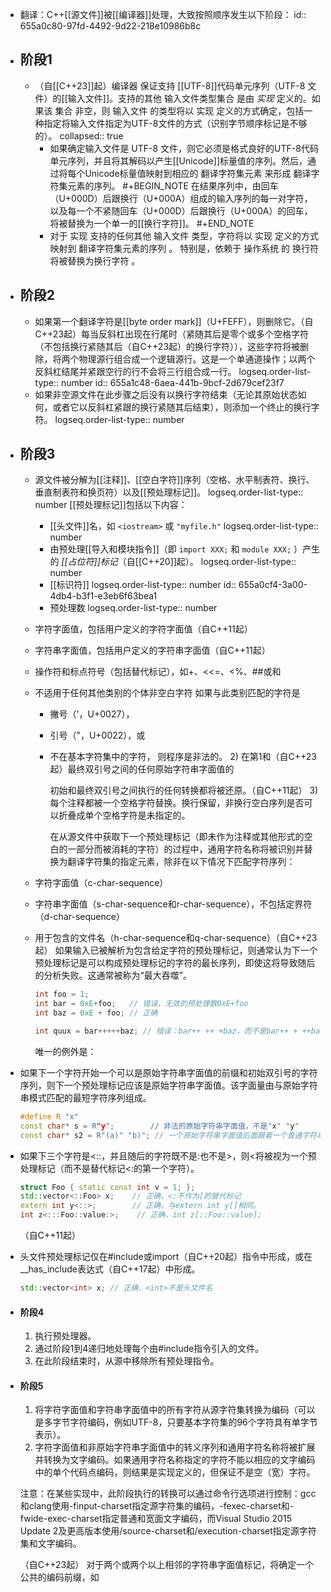 - 翻译：C++[[源文件]]被[[编译器]]处理，大致按照顺序发生以下阶段：
  id:: 655a0c80-97fd-4492-9d22-218e10986b8c
- ## 阶段1
	- （自[[C++23]]起）编译器 保证支持 [[UTF-8]]代码单元序列（UTF-8 文件）的[[输入文件]]。支持的其他 输入文件类型集合 是由 *实现* 定义的。如果该 集合 非空，则 输入文件 的类型将以 实现 定义的方式确定，包括一种指定将输入文件指定为UTF-8文件的方式（识别字节顺序标记是不够的）。
	  collapsed:: true
		- 如果确定输入文件是 UTF-8 文件，则它必须是格式良好的UTF-8代码单元序列，并且将其解码以产生[[Unicode]]标量值的序列。然后，通过将每个Unicode标量值映射到相应的 翻译字符集元素 来形成 翻译字符集元素的序列。
		  #+BEGIN_NOTE
		  在结果序列中，由回车（U+000D）后跟换行（U+000A）组成的输入序列的每一对字符，以及每一个不紧随回车（U+000D）后跟换行（U+000A）的回车，将被替换为一个单一的[[换行字符]]。
		  #+END_NOTE
		- 对于 实现 支持的任何其他 输入文件 类型，字符将以 实现 定义的方式映射到 翻译字符集元素的序列 。
		  特别是，依赖于 操作系统 的 换行符 将被替换为换行字符 。
- ## 阶段2
	- 如果第一个翻译字符是[[byte order mark]]（U+FEFF），则删除它。（自C++23起）每当反斜杠出现在行尾时（紧随其后是零个或多个空格字符（不包括换行紧随其后（自C++23起）的换行字符）），这些字符将被删除，将两个物理源行组合成一个逻辑源行。这是一个单通道操作；以两个反斜杠结尾并紧跟空行的行不会将三行组合成一行。
	  logseq.order-list-type:: number
	  id:: 655a1c48-6aea-441b-9bcf-2d679cef23f7
	- 如果非空源文件在此步骤之后没有以换行字符结束（无论其原始状态如何，或者它以反斜杠紧跟的换行紧随其后结束），则添加一个终止的换行字符。
	  logseq.order-list-type:: number
- ## 阶段3
	- 源文件被分解为[[注释]]、[[空白字符]]序列（空格、水平制表符、换行、垂直制表符和换页符）以及[[预处理标记]]。
	  logseq.order-list-type:: number
	  [[预处理标记]]包括以下内容：
		- [[头文件]]名，如 `<iostream>` 或 `"myfile.h"`
		  logseq.order-list-type:: number
		- 由预处理[[导入和模块指令]]（即 `import XXX;` 和 `module XXX;` ）产生的 *[[占位符]]标记*（自[[C++20]]起）。
		  logseq.order-list-type:: number
		- [[标识符]]
		  logseq.order-list-type:: number
		  id:: 655a0cf4-3a00-4db4-b3f1-e3eb6f63bea1
		- 预处理数
		  logseq.order-list-type:: number
	- 字符字面值，包括用户定义的字符字面值（自C++11起）
	- 字符串字面值，包括用户定义的字符串字面值（自C++11起）
	- 操作符和标点符号（包括替代标记），如+、<<=、<%、##或和
	- 不适用于任何其他类别的个体非空白字符
	  如果与此类别匹配的字符是
		- 撇号（'，U+0027），
		- 引号（"，U+0022），或
		- 不在基本字符集中的字符，
		  则程序是非法的。
		  2) 在第1和（自C++23起）最终双引号之间的任何原始字符串字面值的
		  
		  初始和最终双引号之间执行的任何转换都将被还原。（自C++11起）
		  3) 每个注释都被一个空格字符替换。换行保留，非换行空白序列是否可以折叠成单个空格字符是未指定的。
		  
		  在从源文件中获取下一个预处理标记（即未作为注释或其他形式的空白的一部分而被消耗的字符）的过程中，通用字符名称将被识别并替换为翻译字符集的指定元素，除非在以下情况下匹配字符序列：
	- 字符字面值（c-char-sequence）
	- 字符串字面值（s-char-sequence和r-char-sequence），不包括定界符（d-char-sequence）
	- 用于包含的文件名（h-char-sequence和q-char-sequence）（自C++23起）
	  如果输入已被解析为包含给定字符的预处理标记，则通常认为下一个预处理标记是可以构成预处理标记的字符的最长序列，即使这将导致随后的分析失败。这通常被称为“最大吞噬”。
	  
	  ```cpp
	  int foo = 1;
	  int bar = 0xE+foo;   // 错误，无效的预处理数0xE+foo
	  int baz = 0xE + foo; // 正确
	  
	  int quux = bar+++++baz; // 错误：bar++ ++ +baz，而不是bar++ + ++baz。
	  ```
	  
	  唯一的例外是：
- 如果下一个字符开始一个可以是原始字符串字面值的前缀和初始双引号的字符序列，则下一个预处理标记应该是原始字符串字面值。该字面量由与原始字符串模式匹配的最短字符序列组成。
  
  ```cpp
  #define R "x"
  const char* s = R"y";        // 非法的原始字符串字面值，不是"x" "y"
  const char* s2 = R"(a)" "b)"; // 一个原始字符串字面值后面跟着一个普通字符串字面值
  ```
- 如果下三个字符是<::，并且随后的字符既不是:也不是>，则<将被视为一个预处理标记（而不是替代标记<:的第一个字符）。
  
  ```cpp
  struct Foo { static const int v = 1; };
  std::vector<::Foo> x;    // 正确，<:不作为[的替代标记
  extern int y<::>;        // 正确，与extern int y[]相同。
  int z<:::Foo::value:>;    // 正确，int z[::Foo::value];
  ```
  
  （自C++11起）
- 头文件预处理标记仅在#include或import（自C++20起）指令中形成，或在__has_include表达式（自C++17起）中形成。
  
  ```cpp
  std::vector<int> x; // 正确，<int>不是头文件名
  ```
- #### 阶段4
  1) 执行预处理器。
  2) 通过阶段1到4递归地处理每个由#include指令引入的文件。
  3) 在此阶段结束时，从源中移除所有预处理指令。
- #### 阶段5
  1) 将字符字面值和字符串字面值中的所有字符从源字符集转换为编码（可以是多字节字符编码，例如UTF-8，只要基本字符集的96个字符具有单字节表示）。
  2) 字符字面值和非原始字符串字面值中的转义序列和通用字符名称将被扩展并转换为文字编码。如果通用字符名称指定的字符不能以相应的文字编码中的单个代码点编码，则结果是实现定义的，但保证不是空（宽）字符。
  
  注意：在某些实现中，此阶段执行的转换可以通过命令行选项进行控制：gcc和clang使用-finput-charset指定源字符集的编码，-fexec-charset和-fwide-exec-charset指定普通和宽面文字编码，而Visual Studio 2015 Update 2及更高版本使用/source-charset和/execution-charset指定源字符集和文字编码。
  
  （自C++23起）
  对于两个或两个以上相邻的字符串字面值标记，将确定一个公共的编码前缀，如